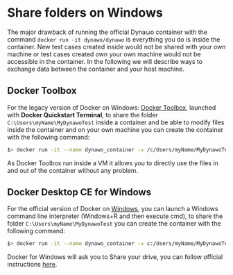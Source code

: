 # Share folders on Windows

The major drawback of running the official Dyna&omega;o container with the command `docker run -it dynawo/dynawo` is everything you do is inside the container. New test cases created inside would not be shared with your own machine or test cases created own your own machine would not be accessible in the container. In the following we will describe ways to exchange data between the container and your host machine.

## Docker Toolbox

For the legacy version of Docker on Windows: [Docker Toolbox](https://docs.docker.com/toolbox/toolbox_install_windows/), launched with **Docker Quickstart Terminal**, to share the folder `C:\Users\myName\MyDynawoTest` inside a container and be able to modify files inside the container and on your own machine you can create the container with the following command:

``` bash
$> docker run -it --name dynawo_container -v /c/Users/myName/MyDynawoTest:/home/dynawo_user/SharedFolder dynawo/dynawo
```

As Docker Toolbox run inside a VM it allows you to directly use the files in and out of the container without any problem.

## Docker Desktop CE for Windows

For the official version of Docker on [Windows](https://docs.docker.com/docker-for-windows/), you can launch a Windows command line interpreter (Windows+R and then execute cmd), to share the folder `C:\Users\myName\MyDynawoTest` you can create the container with the following command:

``` bash
$> docker run -it --name dynawo_container -v c:/Users/myName/MyDynawoTest:/home/dynawo_user/SharedFolder dynawo/dynawo
```

Docker for Windows will ask you to Share your drive, you can follow official instructions [here](https://docs.docker.com/docker-for-windows/#shared-drives-on-demand).
